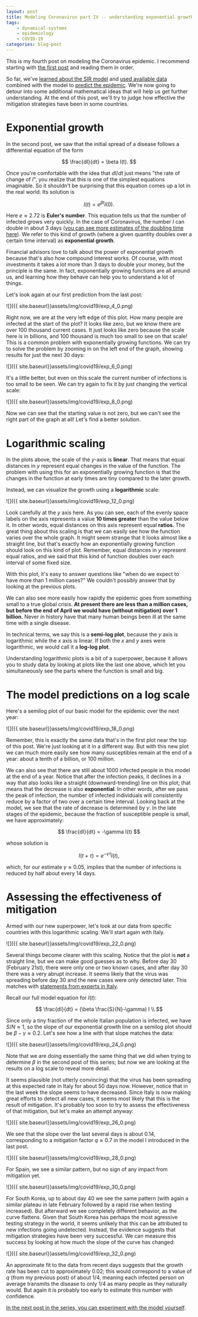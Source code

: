```yaml
---
layout: post
title: Modeling Coronavirus part IV -- understanding exponential growth
tags:
    - dynamical-systems
    - epidemiology
    - COVID-19
categories: blog-post
---
```


This is my fourth post on modeling the Coronavirus epidemic.  I recommend starting with [the first post](http://www.davidketcheson.info/2020/03/17/SIR_model.html) and reading them in order.

So far, we've [learned about the SIR
model](http://www.davidketcheson.info/2020/03/17/SIR_model.html) and [used
available
data](http://www.davidketcheson.info/2020/03/19/SIR_Estimating_parameters.html)
combined with the model to [predict the
epidemic](http://www.davidketcheson.info/2020/03/19/SIR_predictions.html).
We're now going to detour into some additional mathematical ideas that will
help us get further understanding.  At the end of this post, we'll try to judge
how effective the mitigation strategies have been in some countries.

# Exponential growth

In the second post, we saw that the initial spread of a disease follows a differential equation of the form

$$
\frac{dI}{dt} = \beta I(t).
$$

Once you're comfortable with the idea that $dI/dt$ just means "the rate of change of $I$", you realize that this is one of the simplest equations imaginable.  So it shouldn't be surprising that this equation comes up a lot in the real world.  Its solution is

$$
I(t) = e^{\beta t} I(0).
$$

Here $e\approx 2.72$ is **Euler's number**.  This equation tells us that the number of infected grows very quickly.  In the case of Coronavirus, the number $I$ can double in about 3 days ([you can see more estimates of the doubling time here](https://ourworldindata.org/coronavirus#growth-country-by-country-view)).  We refer to this kind of growth (where a given quantity doubles over a certain time interval) as **exponential growth**.  

Financial advisors love to talk about the power of exponential growth because that's also how compound interest works.  Of course, with most investments it takes a lot more than 3 days to double your money, but the principle is the same.  In fact, exponentially growing functions are all around us, and learning how they behave can help you to understand a lot of things.

Let's look again at our first prediction from the last post:

![]({{ site.baseurl}}assets/img/covid19/exp_4_0.png)

Right now, we are at the very left edge of this plot.  How many people are infected at the start of the plot?  It looks like zero, but we know there are over 100 thousand current cases.  It just looks like zero because the scale here is in billions, and 100 thousand is much too small to see on that scale!  This is a common problem with exponentially growing functions.  We can try to solve the problem by zooming in on the left end of the graph, showing results for just the next 30 days:

![]({{ site.baseurl}}assets/img/covid19/exp_6_0.png)

It's a little better, but even on this scale the current number of infections is too small to be seen.  We can try again to fix it by just changing the vertical scale:

![]({{ site.baseurl}}assets/img/covid19/exp_8_0.png)

Now we can see that the starting value is not zero, but we can't see the right part of the graph at all!  Let's find a better solution.

# Logarithmic scaling
In the plots above, the scale of the $y$-axis is **linear**.  That means that equal distances in $y$ represent equal changes in the value of the function.  The problem with using this for an exponentially growing function is that the changes in the function at early times are tiny compared to the later growth.

Instead, we can visualize the growth using a **logarithmic** scale:

![]({{ site.baseurl}}assets/img/covid19/exp_12_0.png)

Look carefully at the $y$ axis here.  As you can see, each of the evenly space labels on the axis represents a value **10 times greater** than the value below it.  In other words, equal distances on this axis represent equal **ratios**.  The great thing about this scaling is that we can easily see how the function varies over the whole graph.  It might seem strange that it looks almost like a straight line, but that's exactly how an exponentially growing function should look on this kind of plot.  Remember, equal distances in $y$ represent equal ratios, and we said that this kind of function doubles over each interval of some fixed size.

With this plot, it's easy to answer questions like "when do we expect to have more than 1 million cases?"  We couldn't possibly answer that by looking at the previous plots.

We can also see more easily how rapidly the epidemic goes from something small to a true global crisis.  **At present there are less than a million cases, but before the end of April we would have (without mitigation) over 1 billion**.  Never in history have that many human beings been ill at the same time with a single disease.

In technical terms, we say this is a **semi-log plot**, because the $y$ axis is logarithmic while the $x$ axis is linear.  If both the $x$ and $y$ axes were logarithmic, we would call it a **log-log plot**.

Understanding logarithmic plots is a bit of a superpower, because it allows you to study data by looking at plots like the last one above, which let you simultaneously see the parts where the function is small and big.

# The model predictions on a log scale

Here's a semilog plot of our basic model for the epidemic over the next year:

![]({{ site.baseurl}}assets/img/covid19/exp_18_0.png)

Remember, this is exactly the same data that's in the first plot near the top of this post.  We're just looking at it in a different way.  But with this new plot we can much more easily see how many susceptibles remain at the end of a year: about a tenth of a billion, or 100 million.  

We can also see that there are still about 1000 infected people in this model at the end of a year.  Notice that after the infection peaks, it declines in a way that also looks like a straight (downward-trending) line on this plot; that means that the decrease is also **exponential**.  In other words, after we pass the peak of infection, the number of infected individuals will consistently reduce by a factor of two over a certain time interval.  Looking back at the model, we see that the rate of decrease is determined by $\gamma$.  In the late stages of the epidemic, because the fraction of susceptible people is small, we have approximately:

$$
\frac{dI}{dt} = -\gamma I(t)
$$

whose solution is

$$
I(t+\tau) = e^{-\gamma \tau} I(t),
$$

which, for our estimate $\gamma \approx 0.05$, implies that the number of infections is reduced by half about every 14 days.

# Assessing the effectiveness of mitigation
Armed with our new superpower, let's look at our data from specific countries with this logarithmic scaling.  We'll start again with Italy.

![]({{ site.baseurl}}assets/img/covid19/exp_22_0.png)

Several things become clearer with this scaling.  Notice that the plot is
**not** a straight line, but we can make good guesses as to why.  Before day 30
(February 21st), there were only one or two known cases, and after day 30 there
was a very abrupt increase.  It seems likely that the virus was spreading
before day 30 and the new cases were only detected later.  This matches with
[statements from experts in
Italy](https://en.wikipedia.org/wiki/2020_coronavirus_pandemic_in_Italy#cite_note-250).

Recall our full model equation for $I(t)$:

$$
\frac{dI}{dt} = (\beta \frac{S}{N}-\gamma) I \\
$$

Since only a tiny fraction of the whole Italian population is infected, we have
$S/N\approx 1$, so the slope of our exponential growth line on a semilog plot
should be $\beta-\gamma \approx 0.2$.  Let's see how a line with that slope
matches the data:

![]({{ site.baseurl}}assets/img/covid19/exp_24_0.png)

Note that we are doing essentially the same thing that we did when trying to
determine $\beta$ in the second post of this series; but now we are looking at
the results on a log scale to reveal more detail.

It seems plausible (not utterly convincing) that the virus has been spreading
at this expected rate in Italy for about 50 days now.  However, notice that in
the last week the slope seems to have decreased.  Since Italy is now making
great efforts to detect all new cases, it seems most likely that this is the
result of mitigation.  It's probably too soon to try to assess the
effectiveness of that mitigation, but let's make an attempt anyway:

![]({{ site.baseurl}}assets/img/covid19/exp_26_0.png)

We see that the slope over the last several days is about 0.14, corresponding
to a mitigation factor $q \approx 0.7$ in the model I introduced in the last
post.

![]({{ site.baseurl}}assets/img/covid19/exp_28_0.png)

For Spain, we see a similar pattern, but no sign of any impact from mitigation yet.

![]({{ site.baseurl}}assets/img/covid19/exp_30_0.png)

For South Korea, up to about day 40 we see the same pattern (with again a
similar plateau in late February followed by a rapid rise when testing
increased).  But afterward we see completely different behavior, as the curve
flattens.  Given that South Korea has perhaps the most agressive testing
strategy in the world, it seems unlikely that this can be attributed to new
infections going undetected.  Instead, the evidence suggests that mitigation
strategies have been very successful.  We can measure this success by looking
at how much the slope of the curve has changed:

![]({{ site.baseurl}}assets/img/covid19/exp_32_0.png)

An approximate fit to the data from recent days suggests that the growth rate
has been cut to approximately $0.02$; this would correspond to a value of $q$
(from my previous post) of about 1/4, meaning each infected person on average
transmits the disease to only 1/4 as many people as they naturally would.  But
again it is probably too early to estimate this number with confidence.

[In the next post in the series, you can experiment with the model yourself](http://www.davidketcheson.info/2020/03/22/SIR_interactive.html).

